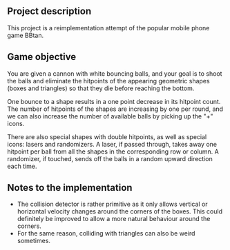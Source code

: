 ## Project description

This project is a reimplementation attempt of the popular mobile phone game BBtan.

## Game objective

You are given a cannon with white bouncing balls, and your goal is to shoot the balls and eliminate the hitpoints of the appearing geometric shapes (boxes and triangles) so that they die before reaching the bottom.

One bounce to a shape results in a one point decrease in its hitpoint count. The number of hitpoints of the shapes are increasing by one per round, and we can also increase the number of available balls by picking up the "+" icons.

There are also special shapes with double hitpoints, as well as special icons: lasers and randomizers. A laser, if passed through, takes away one hitpoint per ball from all the shapes in the corresponding row or column. A randomizer, if touched, sends off the balls in a random upward direction each time.

## Notes to the implementation

- The collision detector is rather primitive as it only allows vertical or horizontal velocity changes around the corners of the boxes. This could definitely be improved to allow a more natural behaviour around the corners.
- For the same reason, colliding with triangles can also be weird sometimes.
